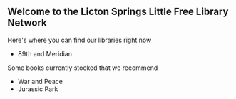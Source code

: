 ## Welcome to the Licton Springs Little Free Library Network

Here's where you can find our libraries right now
- 89th and Meridian

Some books currently stocked that we recommend
- War and Peace
- Jurassic Park
